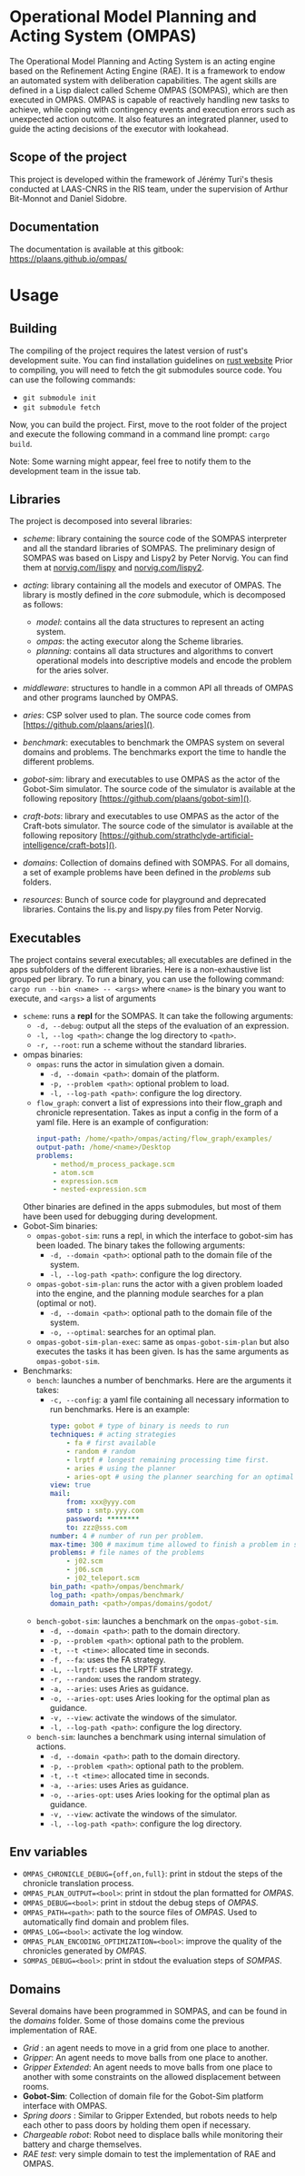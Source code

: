 # Operational Model Planning and Acting System (OMPAS)

The Operational Model Planning and Acting System is an acting engine based on the Refinement Acting Engine (RAE).
It is a framework to endow an automated system with deliberation capabilities.
The agent skills are defined in a Lisp dialect called Scheme OMPAS (SOMPAS), which are then executed in OMPAS.
OMPAS is capable of reactively handling new tasks to achieve, while coping with contingency events and execution errors such as unexpected action outcome.
It also features an integrated planner, used to guide the acting decisions of the executor with lookahead.

## Scope of the project
This project is developed within the framework of Jérémy Turi's thesis conducted at LAAS-CNRS in the RIS team, under the supervision of Arthur Bit-Monnot and Daniel Sidobre. 

## Documentation
The documentation is available at this gitbook: https://plaans.github.io/ompas/

# Usage

## Building

The compiling of the project requires the latest version of rust's development suite.
You can find installation guidelines on [rust website](https://www.rust-lang.org/tools/install)
Prior to compiling, you will need to fetch the git submodules source code. You can use the following commands:
- `git submodule init`
- `git submodule fetch`


Now, you can build the project. First, move to the root folder of the project and execute the following command in a command line prompt: `cargo build`.

Note: Some warning might appear, feel free to notify them to the development team in the issue tab.
## Libraries
The project is decomposed into several libraries:
- *scheme*: library containing the source code of the SOMPAS interpreter and all the standard libraries of SOMPAS. The preliminary design of SOMPAS was based on Lispy and Lispy2 by Peter Norvig. You can find them at [norvig.com/lispy](https://norvig.com/lispy.html) and [norvig.com/lispy2](https://norvig.com/lispy2.html).

- *acting*: library containing all the models and executor of OMPAS.
The library is mostly defined in the *core* submodule, which is decomposed as follows:
    - *model*: contains all the data structures to represent an acting system.
    - *ompas*: the acting executor along the Scheme libraries.
    - *planning*: contains all data structures and algorithms to convert operational models into descriptive models and encode the problem for the aries solver.
- *middleware*: structures to handle in a common API all threads of OMPAS and other programs launched by OMPAS.
- *aries*: CSP solver used to plan. The source code comes from [https://github.com/plaans/aries]().
- *benchmark*: executables to benchmark the OMPAS system on several domains and problems. The benchmarks export the time to handle the different problems.
- *gobot-sim*: library and executables to use OMPAS as the actor of the Gobot-Sim simulator. The source code of the simulator is available at the following repository [https://github.com/plaans/gobot-sim]().
- *craft-bots*: library and executables to use OMPAS as the actor of the Craft-bots simulator. The source code of the simulator is available at the following repository [https://github.com/strathclyde-artificial-intelligence/craft-bots]().
- *domains*: Collection of domains defined with SOMPAS. For all domains, a set of example problems have been defined in the *problems* sub folders.
- *resources*: Bunch of source code for playground and deprecated libraries. Contains the lis.py and lispy.py files from Peter Norvig.

## Executables
The project contains several executables; all executables are defined in the apps subfolders of the different libraries. Here is a non-exhaustive list grouped per library.
To run a binary, you can use the following command: `cargo run --bin <name> -- <args>` where `<name>` is the binary you want to execute, and `<args>` a list of arguments
- `scheme`: runs a **repl** for the SOMPAS. It can take the following arguments:
    - `-d, --debug`: output all the steps of the evaluation of an expression.
    - `-l, --log <path>`: change the log directory to `<path>`.
    - `-r, --root`: run a scheme without the standard libraries.
- ompas binaries:
    - `ompas`: runs the actor in simulation given a domain.
        - `-d, --domain <path>`: domain of the platform.
        - `-p, --problem <path>`: optional problem to load.
        - `-l, --log-path <path>`: configure the log directory.
    - `flow_graph`: convert a list of expressions into their flow_graph and chronicle representation. Takes as input a config in the form of a yaml file.
    Here is an example of configuration:
        ```yaml
        input-path: /home/<path>/ompas/acting/flow_graph/examples/
        output-path: /home/<name>/Desktop
        problems:
            - method/m_process_package.scm
            - atom.scm
            - expression.scm
            - nested-expression.scm
        ```
    Other binaries are defined in the apps submodules, but most of them have been used for debugging during development.
- Gobot-Sim binaries:
    - `ompas-gobot-sim`: runs a repl, in which the interface to gobot-sim has been loaded. The binary takes the following arguments: 
        - `-d, --domain <path>`: optional path to the domain file of the system.
        - `-l, --log-path <path>`: configure the log directory.
    - `ompas-gobot-sim-plan`: runs the actor with a given problem loaded into the engine, and the planning module searches for a plan (optimal or not).
        - `-d, --domain <path>`: optional path to the domain file of the system.
        - `-o, --optimal`: searches for an optimal plan.
    - `ompas-gobot-sim-plan-exec`: same as `ompas-gobot-sim-plan` but also executes the tasks it has been given. Is has the same arguments as `ompas-gobot-sim`.
- Benchmarks: 
    - `bench`: launches a number of benchmarks. Here are the arguments it takes:
        - `-c, --config`: a yaml file containing all necessary information to run benchmarks. Here is an example:
            ```yaml
            type: gobot # type of binary is needs to run
            techniques: # acting strategies
                - fa # first available
                - random # random
                - lrptf # longest remaining processing time first.
                - aries # using the planner
                - aries-opt # using the planner searching for an optimal plan
            view: true
            mail:
                from: xxx@yyy.com
                smtp : smtp.yyy.com
                password: ********
                to: zzz@sss.com
            number: 4 # number of run per problem.
            max-time: 300 # maximum time allowed to finish a problem in seconds.
            problems: # file names of the problems
                - j02.scm
                - j06.scm
                - j02_teleport.scm
            bin_path: <path>/ompas/benchmark/
            log_path: <path>/ompas/benchmark/
            domain_path: <path>/ompas/domains/godot/
            ```
    - `bench-gobot-sim`: launches a benchmark on the `ompas-gobot-sim`.
        - `-d, --domain <path>`: path to the domain directory. 
        - `-p, --problem <path>`: optional path to the problem.
        - `-t, --t <time>`: allocated time in seconds.
        - `-f, --fa`: uses the FA strategy.
        - `-L, --lrptf`: uses the LRPTF strategy.
        - `-r, --random`: uses the random strategy.
        - `-a, --aries`: uses Aries as guidance.
        - `-o, --aries-opt`: uses Aries looking for the optimal plan as guidance.
        - `-v, --view`: activate the windows of the simulator.
        - `-l, --log-path <path>`: configure the log directory.
    - `bench-sim`: launches a benchmark using internal simulation of actions.
        - `-d, --domain <path>`: path to the domain directory. 
        - `-p, --problem <path>`: optional path to the problem.
        - `-t, --t <time>`: allocated time in seconds.
        - `-a, --aries`: uses Aries as guidance.
        - `-o, --aries-opt`: uses Aries looking for the optimal plan as guidance.
        - `-v, --view`: activate the windows of the simulator.
        - `-l, --log-path <path>`: configure the log directory.


## Env variables
- `OMPAS_CHRONICLE_DEBUG={off,on,full}`: print in stdout the steps of the chronicle translation process.
- `OMPAS_PLAN_OUTPUT=<bool>`: print in stdout the plan formatted for *OMPAS*.
- `OMPAS_DEBUG=<bool>`: print in stdout the debug steps of *OMPAS*.
- `OMPAS_PATH=<path>`: path to the source files of *OMPAS*. Used to automatically find domain and problem files. 
- `OMPAS_LOG=<bool>`: activate the log window.
- `OMPAS_PLAN_ENCODING_OPTIMIZATION=<bool>`: improve the quality of the chronicles generated by *OMPAS*.
- `SOMPAS_DEBUG=<bool>`: print in stdout the evaluation steps of *SOMPAS*.

## Domains
Several domains have been programmed in SOMPAS, and can be found in the *domains* folder. Some of those domains come the previous implementation of RAE. 
- *Grid* : an agent needs to move in a grid from one place to another.
- *Gripper*: An agent needs to move balls from one place to another.
- *Gripper Extended*: An agent needs to move balls from one place to another with some constraints on the allowed displacement between rooms.
- **Gobot-Sim**: Collection of domain file for the Gobot-Sim platform interface with OMPAS.
- *Spring doors* : Similar to Gripper Extended, but robots needs to help each other to pass doors by holding them open if necessary.
- *Chargeable robot*: Robot need to displace balls while monitoring their battery and charge themselves.
- *RAE test*: very simple domain to test the implementation of RAE and OMPAS.



